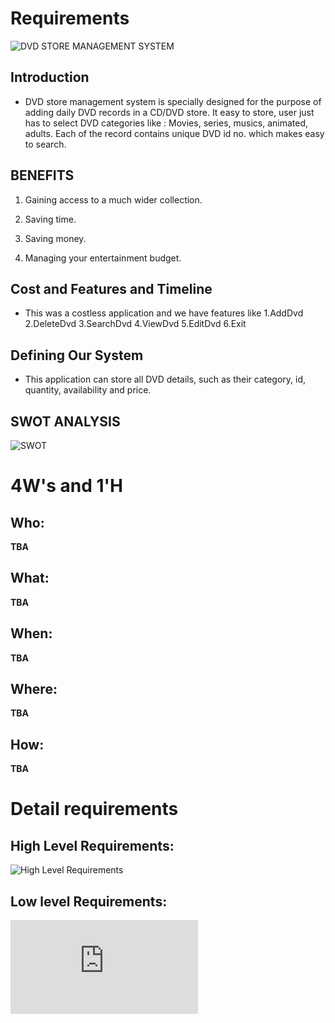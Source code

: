 # Requirements

![DVD STORE MANAGEMENT SYSTEM]()

## Introduction
 - DVD store management system is specially designed for the purpose of adding daily DVD records in a CD/DVD store. It easy to store, user just has to select DVD categories like : Movies, series, musics, animated, adults. Each of the record contains unique DVD id no. which makes easy to search.

## BENEFITS
  1. Gaining access to a much wider collection.
   
  2. Saving time.
   
  3. Saving money.
   
  4. Managing your entertainment budget.
  

## Cost and Features and Timeline
- This was a costless application and we have features like 1.AddDvd 2.DeleteDvd 3.SearchDvd 4.ViewDvd 5.EditDvd  6.Exit 

## Defining Our System
- This application can store all DVD details, such as their category, id, quantity, availability and price.

## SWOT ANALYSIS
![SWOT](https://github.com/abhinavrj/Project-Centauri/blob/main/1_REQUIREMENTS/SWOT%20ANALYSIS.png)

# 4W&#39;s and 1&#39;H

## Who:

**TBA**

## What:

**TBA**

## When:

**TBA**

## Where:

**TBA**

## How:

**TBA**

# Detail requirements

## High Level Requirements:
![High Level Requirements](https://github.com/abhinavrj/Project-Centauri/blob/main/1_REQUIREMENTS/HIGH%20LEVEL%20REQUIREMENTS.jpg)



##  Low level Requirements:
![Low Level Requirements](https://github.com/abhinavrj/Project-Centauri/blob/main/1_REQUIREMENTS/LOW%20LEVEL%20REQUIREMENTS.pdf)

